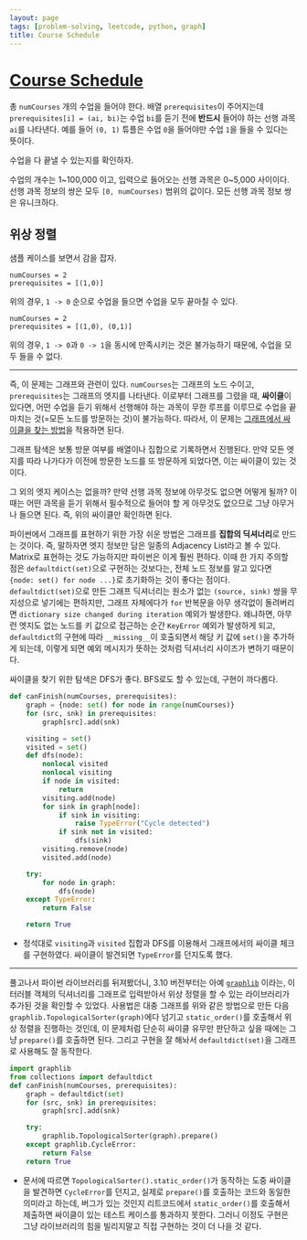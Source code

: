 ```yaml
---
layout: page
tags: [problem-solving, leetcode, python, graph]
title: Course Schedule
---
```


# [Course Schedule](https://leetcode.com/problems/course-schedule/)

 총 `numCourses` 개의 수업을 들어야 한다. 배열 `prerequisites`이
 주어지는데 `prerequisites[i] = (ai, bi)`는 수업 `bi`를 듣기 전에
 **반드시** 들어야 하는 선행 과목 `ai`를 나타낸다. 예를 들어 `(0, 1)`
 튜플은 수업 `0`을 들어야만 수업 `1`을 들을 수 있다는 뜻이다.

 수업을 다 끝낼 수 있는지를 확인하자.

 수업의 개수는 1~100,000 이고, 입력으로 들어오는 선행 과목은 0~5,000
 사이이다. 선행 과목 정보의 쌍은 모두 `[0, numCourses)` 범위의
 값이다. 모든 선행 과목 정보 쌍은 유니크하다.

## 위상 정렬

 샘플 케이스를 보면서 감을 잡자.

```
numCourses = 2
prerequisites = [(1,0)]
```

 위의 경우, `1 -> 0` 순으로 수업을 들으면 수업을 모두 끝마칠 수 있다.

```
numCourses = 2
prerequisites = [(1,0), (0,1)]
```

 위의 경우, `1 -> 0`과 `0 -> 1`을 동시에 만족시키는 것은 불가능하기
 때문에, 수업을 모두 들을 수 없다.

---

 즉, 이 문제는 그래프와 관련이 있다. `numCourses`는 그래프의 노드
 수이고, `prerequisites`는 그래프의 엣지를 나타낸다. 이로부터 그래프를
 그렸을 때, **싸이클**이 있다면, 어떤 수업을 듣기 위해서 선행해야 하는
 과목이 무한 루프를 이루므로 수업을 끝마치는 것(=모든 노드를 방문하는
 것)이 불가능하다. 따라서, 이 문제는 [그래프에서 싸이클을 찾는
 방법](../../theory/topological-ordering)을 적용하면 된다.

 그래프 탐색은 보통 방문 여부를 배열이나 집합으로 기록하면서
 진행된다. 만약 모든 엣지를 따라 나가다가 이전에 방문한 노드를 또
 방문하게 되었다면, 이는 싸이클이 있는 것이다.

 그 외의 엣지 케이스는 없을까? 만약 선행 과목 정보에 아무것도 없으면
 어떻게 될까? 이때는 어떤 과목을 듣기 위해서 필수적으로 들어야 할 게
 아무것도 없으므로 그냥 아무거나 들으면 된다. 즉, 위의 싸이클만
 확인하면 된다.

 파이썬에서 그래프를 표현하기 위한 가장 쉬운 방법은 그래프를 **집합의
 딕셔너리**로 만드는 것이다. 즉, 말하자면 엣지 정보만 담은 일종의
 Adjacency List라고 볼 수 있다. Matrix로 표현하는 것도 가능하지만
 파이썬은 이게 훨씬 편하다. 이때 한 가지 주의할 점은
 `defaultdict(set)`으로 구현하는 것보다는, 전체 노드 정보를 알고
 있다면 `{node: set() for node ...}`로 초기화하는 것이 좋다는
 점이다. `defaultdict(set)`으로 만든 그래프 딕셔너리는 원소가 없는
 `(source, sink)` 쌍을 무지성으로 넣기에는 편하지만, 그래프 자체에다가
 `for` 반복문을 아무 생각없이 돌려버리면 `dictionary size changed
 during iteration` 예외가 발생한다. 왜냐하면, 아무런 엣지도 없는
 노드를 키 값으로 접근하는 순간 `KeyError` 예외가 발생하게 되고,
 `defaultdict`의 구현에 따라 `__missing__`이 호출되면서 해당 키 값에
 `set()`을 추가하게 되는데, 이렇게 되면 예외 메시지가 뜻하는 것처럼
 딕셔너리 사이즈가 변하기 때문이다.

 싸이클을 찾기 위한 탐색은 DFS가 좋다. BFS로도 할 수 있는데, 구현이
 까다롭다.

```python
def canFinish(numCourses, prerequisites):
    graph = {node: set() for node in range(numCourses)}
    for (src, snk) in prerequisites:
        graph[src].add(snk)

    visiting = set()
    visited = set()
    def dfs(node):
        nonlocal visited
        nonlocal visiting
        if node in visited:
            return
        visiting.add(node)
        for sink in graph[node]:
            if sink in visiting:
                raise TypeError("Cycle detected")
            if sink not in visited:
                dfs(sink)
        visiting.remove(node)
        visited.add(node)

    try:
        for node in graph:
            dfs(node)
    except TypeError:
        return False

    return True
```

 - 정석대로 `visiting`과 `visited` 집합과 DFS를 이용해서 그래프에서의
   싸이클 체크를 구현하였다. 싸이클이 발견되면 `TypeError`를 던지도록
   했다.

---

 풀고나서 파이썬 라이브러리를 뒤져봤더니, 3.10 버전부터는 아예
 [`graphlib`](https://docs.python.org/3/library/graphlib.html) 이라는,
 이터러블 객체의 딕셔너리를 그래프로 입력받아서 위상 정렬을 할 수 있는
 라이브러리가 추가된 것을 확인할 수 있었다. 사용법은 대충 그래프를
 위와 같은 방법으로 만든 다음 `graphlib.TopologicalSorter(graph)`에다
 넘기고 `static_order()`를 호출해서 위상 정렬을 진행하는 것인데, 이
 문제처럼 단순히 싸이클 유무만 판단하고 싶을 때에는 그냥 `prepare()`를
 호출하면 된다. 그리고 구현을 잘 해놔서 `defaultdict(set)`을 그래프로
 사용해도 잘 동작한다.

```python
import graphlib
from collections import defaultdict
def canFinish(numCourses, prerequisites):
    graph = defaultdict(set)
    for (src, snk) in prerequisites:
        graph[src].add(snk)

    try:
        graphlib.TopologicalSorter(graph).prepare()
    except graphlib.CycleError:
        return False
    return True
```

 - 문서에 따르면 `TopologicalSorter().static_order()`가 동작하는 도중
   싸이클을 발견하면 `CycleError`를 던지고, 실제로 `prepare()`를
   호출하는 코드와 동일한 의미라고 하는데, 버그가 있는 것인지
   리트코드에서 `static_order()`를 호출해서 제출하면 싸이클이 있는
   테스트 케이스를 통과하지 못한다. 그러니 이정도 구현은 그냥
   라이브러리의 힘을 빌리지말고 직접 구현하는 것이 더 나을 것 같다.
